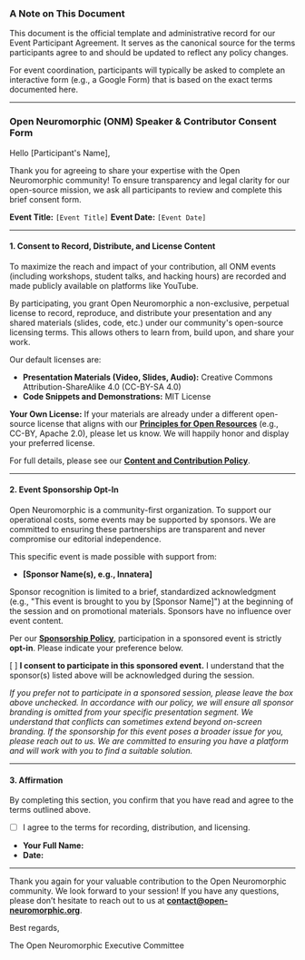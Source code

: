 ### **A Note on This Document**

This document is the official template and administrative record for our Event Participant Agreement. It serves as the canonical source for the terms participants agree to and should be updated to reflect any policy changes.

For event coordination, participants will typically be asked to complete an interactive form (e.g., a Google Form) that is based on the exact terms documented here.

---

### **Open Neuromorphic (ONM) Speaker & Contributor Consent Form**

Hello [Participant's Name],

Thank you for agreeing to share your expertise with the Open Neuromorphic community! To ensure transparency and legal clarity for our open-source mission, we ask all participants to review and complete this brief consent form.

**Event Title:** `[Event Title]`
**Event Date:** `[Event Date]`

---

#### **1. Consent to Record, Distribute, and License Content**

To maximize the reach and impact of your contribution, all ONM events (including workshops, student talks, and hacking hours) are recorded and made publicly available on platforms like YouTube.

By participating, you grant Open Neuromorphic a non-exclusive, perpetual license to record, reproduce, and distribute your presentation and any shared materials (slides, code, etc.) under our community's open-source licensing terms. This allows others to learn from, build upon, and share your work.

Our default licenses are:
*   **Presentation Materials (Video, Slides, Audio):** Creative Commons Attribution-ShareAlike 4.0 (CC-BY-SA 4.0)
*   **Code Snippets and Demonstrations:** MIT License

**Your Own License:** If your materials are already under a different open-source license that aligns with our **[Principles for Open Resources](./open-definition.md)** (e.g., CC-BY, Apache 2.0), please let us know. We will happily honor and display your preferred license.

For full details, please see our **[Content and Contribution Policy](./content_and_contribution.md)**.

---

#### **2. Event Sponsorship Opt-In**

Open Neuromorphic is a community-first organization. To support our operational costs, some events may be supported by sponsors. We are committed to ensuring these partnerships are transparent and never compromise our editorial independence.

This specific event is made possible with support from:
*   **[Sponsor Name(s), e.g., Innatera]**

Sponsor recognition is limited to a brief, standardized acknowledgment (e.g., "This event is brought to you by [Sponsor Name]") at the beginning of the session and on promotional materials. Sponsors have no influence over event content.

Per our **[Sponsorship Policy](./sponsorship_policy.md)**, participation in a sponsored event is strictly **opt-in**. Please indicate your preference below.

[ ] **I consent to participate in this sponsored event.** I understand that the sponsor(s) listed above will be acknowledged during the session.

*If you prefer not to participate in a sponsored session, please leave the box above unchecked. In accordance with our policy, we will ensure all sponsor branding is omitted from your specific presentation segment. We understand that conflicts can sometimes extend beyond on-screen branding. If the sponsorship for this event poses a broader issue for you, please reach out to us. We are committed to ensuring you have a platform and will work with you to find a suitable solution.*

---

#### **3. Affirmation**

By completing this section, you confirm that you have read and agree to the terms outlined above.

-   [ ] I agree to the terms for recording, distribution, and licensing.
-   **Your Full Name:**
-   **Date:**

---

Thank you again for your valuable contribution to the Open Neuromorphic community. We look forward to your session! If you have any questions, please don’t hesitate to reach out to us at **contact@open-neuromorphic.org**.

Best regards,

The Open Neuromorphic Executive Committee
